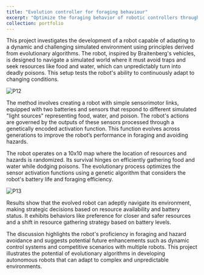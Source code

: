 ```yaml
---
title: "Evolution controller for foraging behaviour"
excerpt: "Optimize the foraging behavior of robotic controllers through reinforcement learning and evolutionary algorithms.<br/><img src='/images/P1.png'>"
collection: portfolio
---
```


This project investigates the development of a robot capable of adapting to a dynamic and challenging simulated environment using principles derived from evolutionary algorithms. The robot, inspired by Braitenberg's vehicles, is designed to navigate a simulated world where it must avoid traps and seek resources like food and water, which can unpredictably turn into deadly poisons. This setup tests the robot's ability to continuously adapt to changing conditions.

![P12](https://dashpulsar.github.io/images/P12.png)

The method involves creating a robot with simple sensorimotor links, equipped with two batteries and sensors that respond to different simulated "light sources" representing food, water, and poison. The robot's actions are governed by the outputs of these sensors processed through a genetically encoded activation function. This function evolves across generations to improve the robot’s performance in foraging and avoiding hazards.

The robot operates on a 10x10 map where the location of resources and hazards is randomized. Its survival hinges on efficiently gathering food and water while dodging poisons. The evolutionary process optimizes the sensor activation functions using a genetic algorithm that considers the robot's battery life and foraging efficiency.

![P13](https://dashpulsar.github.io/images/P13.png)

Results show that the evolved robot can adeptly navigate its environment, making strategic decisions based on resource availability and battery status. It exhibits behaviors like preference for closer and safer resources and a shift in resource gathering strategy based on battery levels.

The discussion highlights the robot's proficiency in foraging and hazard avoidance and suggests potential future enhancements such as dynamic control systems and competitive scenarios with multiple robots. This project illustrates the potential of evolutionary algorithms in developing autonomous robots that can adapt to complex and unpredictable environments.
